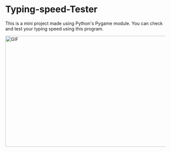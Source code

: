 # Typing-speed-Tester
This is a mini project made using Python's Pygame module.
You can check and test your typing speed using this program.


<img align="center" alt="GIF" height=350 width=750 src="https://media.giphy.com/media/r35KHGVlX6iFKRZbu4/giphy.gif" />

